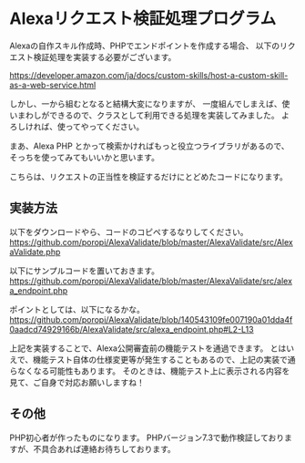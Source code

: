 # Alexaリクエスト検証処理プログラム

Alexaの自作スキル作成時、PHPでエンドポイントを作成する場合、
以下のリクエスト検証処理を実装する必要がございます。

https://developer.amazon.com/ja/docs/custom-skills/host-a-custom-skill-as-a-web-service.html

しかし、一から組むとなると結構大変になりますが、
一度組んでしまえば、使いまわしができるので、クラスとして利用できる処理を実装してみました。
よろしければ、使ってやってください。

まあ、Alexa PHP とかって検索かければもっと役立つライブラリがあるので、
そっちを使ってみてもいいかと思います。

こちらは、リクエストの正当性を検証するだけにとどめたコードになります。

## 実装方法
以下をダウンロードやら、コードのコピペするなりしてください。
https://github.com/poropi/AlexaValidate/blob/master/AlexaValidate/src/AlexaValidate.php

以下にサンプルコードを置いておきます。
https://github.com/poropi/AlexaValidate/blob/master/AlexaValidate/src/alexa_endpoint.php

ポイントとしては、以下になるかな。
https://github.com/poropi/AlexaValidate/blob/140543109fe007190a01dda4f0aadcd74929166b/AlexaValidate/src/alexa_endpoint.php#L2-L13

上記を実装することで、Alexa公開審査前の機能テストを通過できます。
とはいえで、機能テスト自体の仕様変更等が発生することもあるので、上記の実装で通らなくなる可能性もあります。
そのときは、機能テスト上に表示される内容を見て、ご自身で対応お願いしますね！

## その他
PHP初心者が作ったものになります。
PHPバージョン7.3で動作検証しておりますが、不具合あれば連絡お待ちしております。
